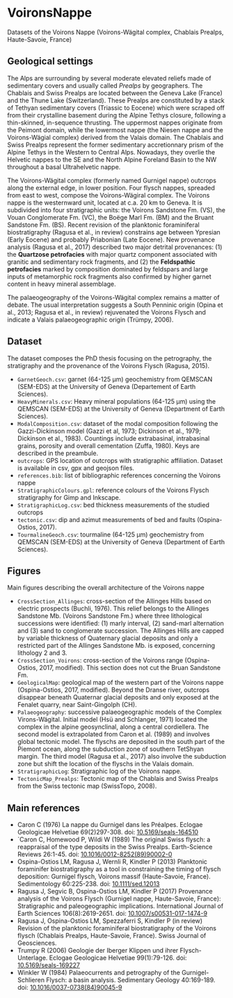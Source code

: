 # VoironsNappe
Datasets of the Voirons Nappe (Voirons-Wägital complex, Chablais Prealps, Haute-Savoie, France)

## Geological settings
The Alps are surrounding by several moderate elevated reliefs made of sedimentary covers and usually called *Prealps* by geographers. The Chablais and Swiss Prealps are located between the Geneva Lake (France) and the Thune Lake (Switzerland). These Prealps are constituted by a stack of Tethyan sedimentary covers (Triassic to Eocene) which were scraped off from their crystalline basement during the Alpine Tethys closure, following a thin-skinned, in-sequence thrusting. The uppermost nappes originate from the Peimont domain, while the lowermost nappe (the Niesen nappe and the Voirons-Wägial complex) derived from the Valais domain. The Chablais and Swiss Prealps represent the former sedimentary accretionnary prism of the Alpine Tethys in the Western to Central Alps. Nowadays, they overlie the Helvetic nappes to the SE and the North Alpine Foreland Basin to the NW throughout a basal Ultrahelvetic nappe.

The Voirons-Wägital complex (formerly named Gurnigel nappe) outcrops along the external edge, in lower position. Four flysch nappes, spreaded from east to west, compose the Voirons-Wägiral complex. The Voirons nappe is the westernward unit, located at c.a. 20 km to Geneva. It is subdivided into four stratigraphic units: the Voirons Sandstone Fm. (VS), the Vouan Conglomerate Fm. (VC), the Boëge Marl Fm. (BM) and the Bruant Sandstone Fm. (BS). Recent revision of the planktonic foraminiferal biostratigraphy (Ragusa et al., in review) constrains age between Ypresian (Early Eocene) and probably Priabonian (Late Eocene).
New provenance analysis (Ragusa et al., 2017) described two major detrital provenances: (1) the **Quartzose petrofacies** with major quartz component associated with granitic and sedimentary rock fragments, and (2) the **Feldspathic petrofacies** marked by composition dominated by feldspars and large inputs of metamorphic rock fragments also confirmed by higher garnet content in heavy mineral assemblage.

The palaeogeography of the Voirons-Wägital complex remains a matter of debate. The usual interpretation suggests a South Penninic origin (Opina et al., 2013; Ragusa et al., in review) rejuvenated the Voirons Flysch and indicate a Valais palaeogeographic origin (Trümpy, 2006).

## Dataset
The dataset composes the PhD thesis focusing on the petrography, the stratigraphy and the provenance of the Voirons Flysch (Ragusa, 2015).

+ `GarnetGeoch.csv`: garnet (64-125 µm) geochemistry from QEMSCAN (SEM-EDS) at the University of Geneva (Departement of Earth Sciences).
+ `HeavyMinerals.csv`: Heavy mineral populations (64-125 µm) using the QEMSCAN (SEM-EDS) at the University of Geneva (Department of Earth Sciences).
+ `ModalComposition.csv`: dataset of the modal composition following the Gazzi-Dickinson model (Gazzi et al, 1973; Dickinson et al., 1979; Dickinson et al., 1983). Countings include extrabasinal, intrabasinal grains, porosity and overall cementation (Zuffa, 1980). Keys are described in the preambule.
+ `outcrops`: GPS location of outcrops with stratigraphic affiliation. Dataset is available in csv, gpx and geojson files.
+ `references.bib`: list of bibliographic references concerning the Voirons nappe
+ `StratigraphicColours.gpl`: reference colours of the Voirons Flysch stratigraphy for Gimp and Inkscape.
+ `StratigraphicLog.csv`: bed thickness measurements of the studied outcrops
+ `tectonic.csv`: dip and azimut measurements of bed and faults (Ospina-Ostios, 2017).
+ `TourmalineGeoch.csv`: tourmaline (64-125 µm) geochemistry from QEMSCAN (SEM-EDS) at the University of Geneva (Department of Earth Sciences).

## Figures
Main figures describing the overall architecture of the Voirons nappe
+ `CrossSection_Allinges`: cross-section of the Allinges Hills based on electric prospects (Buchli, 1976). This relief belongs to the Allinges Sandstone Mb. (Voirons Sandstone Fm.) where three lithological successions were identified: (1) marly interval, (2) sand-marl alternation and (3) sand to conglomerate succession. The Allinges Hills are capped by variable thickness of Quaternary glacial deposits and only a restricted part of the Allinges Sandstone Mb. is exposed, concerning lithology 2 and 3.
+ `CrossSection_Voirons`: cross-section of the Voirons range (Ospina-Ostios, 2017, modified). This section does not cut the Bruan Sandstone Fm.
+ `GeologicalMap`: geological map of the western part of the Voirons nappe (Ospina-Ostios, 2017, modified). Beyond the Dranse river, outcrops disappear beneath Quaternar glacial deposits and only exposed at the Fenalet quarry, near Saint-Gingolph (CH).
+ `Palaeogeography`: successive palaeogeographic models of the Complex Virons-Wägital. Initial model (Hsü and Schlanger, 1971) located the complex in the alpine geosynclinal, along a central cordiellera. The second model is extrapolated from Caron et al. (1989) and involves global tectonic model. The flyschs are deposited in the south part of the Piemont ocean, along the subduction zone of southern TetShyan margin. The third model (Ragusa et al., 2017) also involve the subduction zone but shift the location of the flyschs in the Valais domain.
+ `StratigraphicLog`: Stratigraphic log of the Voirons nappe.
+ `TectonicMap_Prealps`: Tectonic map of the Chablais and Swiss Prealps from the Swiss tectonic map (SwissTopo, 2008).

## Main references
+ Caron C (1976) La nappe du Gurnigel dans les Préalpes. Eclogae Geologicae Helvetiae 69(2)297-308. doi: [10.5169/seals-164510](http://doi.org/10.5169/seals-164510)
+ `Caron C, Homewood P, Wildi W (1989) The original Swiss flysch: a reappraisal of the type deposits in the Swiss Prealps. Earth-Science Reviews 26:1-45. doi: [10.1016/0012-8252(89)90002-0](http://doi.org/10.1016/0012-8252(89)90002-0)
+ Ospina-Ostios LM, Ragusa J, Wernli R, Kindler P (2013) Planktonic foraminifer biostratigraphy as a tool in constraining the timing of flysch deposition: Gurnigel flysch, Voirons massif (Haute-Savoie, France). Sedimentology 60:225-238. doi: [10.1111/sed.12013](http://doi.org/10.1111/sed.12013)
+ Ragusa J, Segvic B, Ospina-Ostios LM, Kindler P (2017) Provenance analysis of the Voirons Flysch (Gurnigel nappe, Haute-Savoie, France): Stratigraphic and paleogeographic implications. International Journal of Earth Sciences 106(8):2619-2651. doi: [10.1007/s00531-017-1474-9](http://doi.org/10.1007/s00531-017-1474-9)
+ Ragusa J, Ospina-Ostios LM, Spezzaferri S, Kindler P (in review) Revision of the planktonic foraminiferal biostratigraphy of the Voirons flysch (Chablais Prealps, Haute-Savoie, France). Swiss Journal of Geosciences.
+ Trumpy R (2006) Geologie der Iberger Klippen und ihrer Flysch-Unterlage. Eclogae Geologicae Helvetiae 99(1):79-126. doi: [10.5169/seals-169227](http://doi.org/10.5169/seals-169227)
+ Winkler W (1984) Palaeocurrents and petrography of the Gurnigel-Schlieren Flysch: a basin analysis. Sedimentary Geology 40:169-189. doi: [10.1016/0037-0738(84)90045-9](http://doi.org/10.1016/0037-0738(84)90045-9)